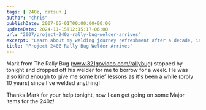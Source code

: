 ```yaml
---
tags: [ 240z, datsun ]
author: "chris"
publishDate: 2007-05-01T00:00:00+00:00
updateDate: 2024-11-15T12:15:17-06:00
url: "2007/project-240z-rally-bug-welder-arrives"
excerpt: "Learn about my welding journey refreshment after a decade, initiated by Rally Bug's Mark who shared his welder and knowledge."
title: "Project 240Z Rally Bug Welder Arrives"
---
```


Mark from The Rally Bug (www.321govideo.com/rallybug) stopped by tonight and dropped off his welder for me to borrow for a week. He was also kind enough to give me some brief lessons as it's been a while (proly 10 years) since I've welded anything!

Thanks Mark for your help tonight, now I can get going on some Major items for the 240z!
